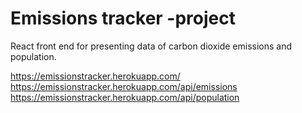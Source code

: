 # Emissions tracker -project

React front end for presenting data of carbon dioxide emissions and population.

https://emissionstracker.herokuapp.com/
https://emissionstracker.herokuapp.com/api/emissions
https://emissionstracker.herokuapp.com/api/population